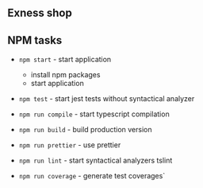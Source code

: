 ## Exness shop

NPM tasks
------------------------

* `npm start`                   - start application
    * install npm packages
    * start application
    
* `npm test`                    - start jest tests without syntactical analyzer

* `npm run compile`             - start typescript compilation

* `npm run build`               - build production version

* `npm run prettier`            - use prettier 

* `npm run lint`                - start syntactical analyzers tslint

* `npm run coverage`            - generate test coverages`
